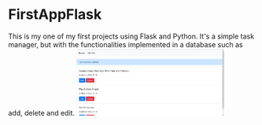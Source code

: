 # FirstAppFlask
This is my one of my first projects using Flask and Python.
It's a simple task manager, but with the functionalities implemented in a database such as add, delete and edit.
<img src="images/Screenshot (4628).png" width=300>
